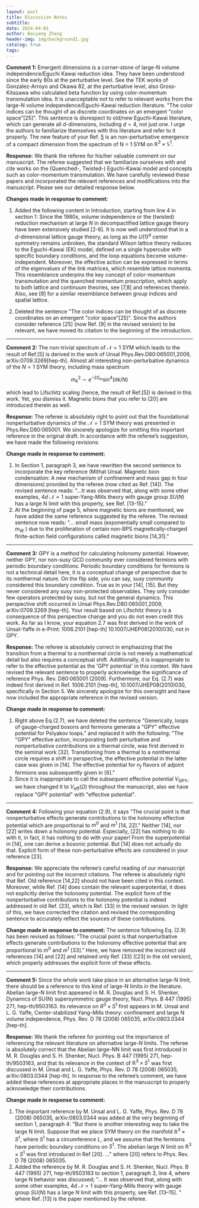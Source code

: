 ```yaml
---
layout: post
title: Discussion Notes
subtitle: 
date: 2024-04-01
author: Baiyang Zhang
header-img: img/background1.jpg
catalog: true
tags:
---
```


**Comment 1:** Emergent dimensions is a corner-stone of large-N volume independence/Eguchi Kawai reduction idea. They have been understood since the early 80s at the perturbative level. See the TEK works of Gonzalez-Arroyo and Okawa 82, at the perturbative level, also Gross-Kitazawa who calculated beta function by using color-momentum transmutation idea. It is unacceptable not to refer to relevant works from the large-N volume independence/Eguchi-Kawai reduction literature. "The color indices can be thought of as discrete coordinates on an emergent "color space”[25]". This sentence is disrespect to old/new Eguchi-Kawai literature, which can generate all d-dimensions, including $d=4$, not just one. I urge the authors to familiarize themselves with this literature and refer to it properly. The new feature of your Ref. [5](https://arxiv.org/abs/1606.01902) is an non-perturbative emergence of a compact dimension from the spectrum of N = 1 SYM on $\mathbb{R}^{3}\times \mathbb{S}^{1}$.

**Response:** We thank the referee for his/her valuable comment on our manuscript. The referee suggested that we familiarize ourselves with and cite works on the (Quenched-, Twisted-) Eguchi-Kawai model and concepts such as color-momentum transmutation. We have carefully reviewed these papers and incorporated the relevant references and modifications into the manuscript. Please see our detailed response below.

**Changes made in response to comment:** 

1. Added the following content in Introduction, starting from line 4 in section 1: Since the 1980s, volume independence or the (twisted) reduction mechanism at large $N$ in decompactified lattice gauge theory have been extensively studied [2-6]. It is now well understood that in a $d$-dimensional lattice gauge theory, as long as the $U(1)^{d}$ center symmetry remains unbroken, the standard Wilson lattice theory reduces to the Eguchi-Kawai (EK) model, defined on a single hypercube with specific boundary conditions, and the loop equations become volume-independent. Moreover, the effective action can be expressed in terms of the eigenvalues of the link matrices, which resemble lattice momenta. This resemblance underpins the key concept of color-momentum transmutation and the quenched momentum prescription, which apply to both lattice and continuum theories, see [7,8] and references therein.  Also, see [9] for a similar resemblance between group indices and spatial lattice. 

2. Deleted the sentence "The color indices can be thought of as discrete coordinates on an emergent "color space”[25]". Since the authors consider reference [25] (now Ref. [9] in the revised version) to be relevant, we have moved its citation to the beginning of the introduction.

- - -

**Comment 2:** The non-trivial spectrum of $\mathcal{N} = 1$ SYM which leads to the result of Ref.[5] is derived in the work of Unsal Phys.Rev.D80:065001,2009, arXiv:0709.3269[hep-th]. Almost all interesting non-perturbative dynamics of the $N = 1$ SYM theory, including mass spectrum

$$
m_ {k}^{2}\sim e^{ -2S_ {m} } \sin^{4}(\pi k / N)
$$

which lead to Lifschitz scaling (hence, the result of Ref.[5]) is derived in this work. Yet, you dismiss it. Magnetic bions that you refer to [20] are introduced therein as well.

**Response:** The referee is absolutely right to point out that the foundational nonperturbative dynamics of the $\mathcal{N}=1$ SYM theory was presented in Phys.Rev.D80:065001. We sincerely apologize for omitting this important reference in the original draft. In accordance with the referee’s suggestion, we have made the following revisions:

**Change made in response to comment:** 
1. In Section 1, paragraph 3, we have rewritten the second sentence to incorporate the key reference (Mithat Unsal. Magnetic bion condensation: A new mechanism of confinement and mass gap in four dimensions) provided by the referee (now cited as Ref. [14]). The revised sentence reads: "...It was observed that, along with some other examples, $4d$ $\mathcal{N}=1$ super-Yang-Mills theory with gauge group $SU(N)$ has a large N limit with this property, see Ref. [13-15]."
2. At the beginning of page 5, where magnetic bions are mentioned, we have added the same reference suggested by the referee. The revised sentence now reads: "... small mass (exponentially small compared to $m_ {W}$ ) due to the proliferation of certain non-BPS magnetically-charged finite-action field configurations called magnetic bions [14,31]."

- - -

**Comment 3:** GPY is a method for calculating holonomy potential. However, neither GPY, nor non-susy QCD community ever considered fermions with periodic boundary conditions. Periodic boundary conditions for fermions is not a technical detail here, it is a conceptual change of perspective due to its nonthermal nature. On the flip side, you can say, susy community considered this boundary condition. True as in your [14], [15]. But they never considered any susy non-protected observables. They only consider few operators protected by susy, but not the general dynamics. This perspective shift occurred in Unsal Phys.Rev.D80:065001,2009, arXiv:0709.3269 [hep-th]. Your result based on Lifschitz theory is a consequence of this perspective change and you do not even credit this work. As far as I know, your equation 2.7 was first derived in the work of Unsal-Yaffe in e-Print: 1006.2101 [hep-th] 10.1007/JHEP08(2010)030, not in GPY.

**Response:** The referee is absolutely correct in emphasizing that the transition from a thermal to a nonthermal circle is not merely a mathematical detail but also requires a conceptual shift. Additionally, it is inappropriate to refer to the effective potential as the 'GPY potential' in this context. We have revised the relevant sentence to properly acknowledge the significance of reference Phys. Rev. D80:065001 (2009). Furthermore, our Eq. (2.7) was indeed first derived in Ref. 1006.2101 [hep-th], 10.1007/JHEP08(2010)030, specifically in Section 5. We sincerely apologize for this oversight and have now included the appropriate reference in the revised version. 

**Change made in response to comment:** 

1. Right above Eq.(2.7), we have deleted the sentence "Generically, loops of gauge-charged bosons and fermions generate a "GPY" effective potential for Polyakov loops." and replaced it with the following: "The "GPY" effective action, incorporating both perturbative and nonperturbative contributions on a thermal circle, was first derived in the seminal work [32]. Transitioning from a thermal to a nonthermal circle requires a shift in perspective, the effective potential in the latter case was given in [14]. The effective potential for $n_f$ flavors of adjoint fermions was subsequently given in [6]."
2. Since it is inappropriate to call the subsequent effective potential $V_ {\text{GPY}}$, we have changed it to $V_ {\text{eff}}(\Omega)$ throughout the manuscript, also we have replace "GPY potential" with "effective potential".

- - -

**Comment 4:** Following your equation (2.9), it says "The crucial point is that nonperturbative effects generate contributions to the holonomy effective potential which are proportional to $m^{0}$ and $m^{1}$ [14, 22]." Neither [14], nor [22] writes down a holonomy potential. Especially, [22] has nothing to do with it, in fact, it has nothing to do with your paper! From the superpotential in [14], one can derive a bosonic potential. But [14] does not actually do that. Explicit form of these non-perturbative effects are considered in your reference [23].

**Response:** We appreciate the referee’s careful reading of our manuscript and for pointing out the incorrect citations. The referee is absolutely right that Ref. Old reference [14,22] should not have been cited in this context. Moreover, while Ref. [14] does contain the relevant superpotential, it does not explicitly derive the holonomy potential. The explicit form of the nonperturbative contributions to the holonomy potential is indeed addressed in old Ref. [23], which is Ref. [33] in the revised version. In light of this, we have corrected the citation and revised the corresponding sentence to accurately reflect the sources of these contributions.

**Change made in response to comment:** The sentence following Eq. (2.9) has been revised as follows:  "The crucial point is that nonperturbative effects generate contributions to the holonomy effective potential that are proportional to $m^0$ and $m^1$ [33]." Here, we have removed the incorrect old references [14] and [22] and retained only Ref. [33] ([23] in the old version), which properly addresses the explicit form of these effects.

- - -

**Comment 5:** Since the whole work take place in an alternative large-N limit, there should be a reference to this kind of large-N limits in the literature. Abelian large-N limit first appeared in M. R. Douglas and S. H. Shenker, Dynamics of SU(N) supersymmetric gauge theory, Nucl. Phys. B 447 (1995) 271, hep-th/9503163. Its relevance on $R^{3}\times S^{1}$ first appears in M. Unsal and L. G. Yaffe, Center-stabilized Yang-Mills theory: confinement and large N volume independence, Phys. Rev. D 78 (2008) 065035, arXiv:0803.0344 [hep-th].

**Response:** We thank the referee for pointing out the importance of referencing the relevant literature on alternative large-$N$ limits. The referee is absolutely correct that the Abelian large-NN limit was first introduced in M. R. Douglas and S. H. Shenker, Nucl. Phys. B 447 (1995) 271, hep-th/9503163, and that its relevance in the context of $\mathbb{R}^3 \times S^1$ was first discussed in M. Ünsal and L. G. Yaffe, Phys. Rev. D 78 (2008) 065035, arXiv:0803.0344 [hep-th]. In response to the referee’s comment, we have added these references at appropriate places in the manuscript to properly acknowledge their contributions.

**Change made in response to comment:** 
1. The important reference by M. Unsal and L. G. Yaffe, Phys. Rev. D 78 (2008) 065035, arXiv:0803.0344 was added at the very beginning of section 1, paragraph 4: "But there is another interesting way to take the large N limit. Suppose that we place SYM theory on the manifold $\mathbb{R}^3 \times S^1$, where $S^{1}$ has a circumference $L$, and we assume that the fermions have periodic boundary conditions on $S^{1}$. The abelian large $N$ limit on $\mathbb{R}^3 \times S^1$ was first introduced in Ref [20]. ..." where [20] refers to Phys. Rev. D 78 (2008) 065035.
2. Added the reference by M. R. Douglas and S. H. Shenker, Nucl. Phys. B 447 (1995) 271, hep-th/9503163 to section 1, paragraph 3, line 4, where large N behavior was discussed; "...  It was observed that, along with some other examples, 4d $\mathcal{N}=1$ super-Yang-Mills theory with gauge group $SU(N)$ has a large $N$ limit with this property, see Ref. [13–15]. " where Ref. [13] is the paper mentioned by the referee.

